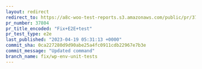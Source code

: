 ```yaml
---
layout: redirect
redirect_to: https://a8c-woo-test-reports.s3.amazonaws.com/public/pr/37804/e2e/index.html
pr_number: 37804
pr_title_encoded: "Fix+E2E+test"
pr_test_type: e2e
last_published: "2023-04-19 05:31:13 +0000"
commit_sha: 0ca227280d9d90abe25a4fc0911cdb22967e7b3e
commit_message: "Updated command"
branch_name: fix/wp-env-unit-tests
---
```

